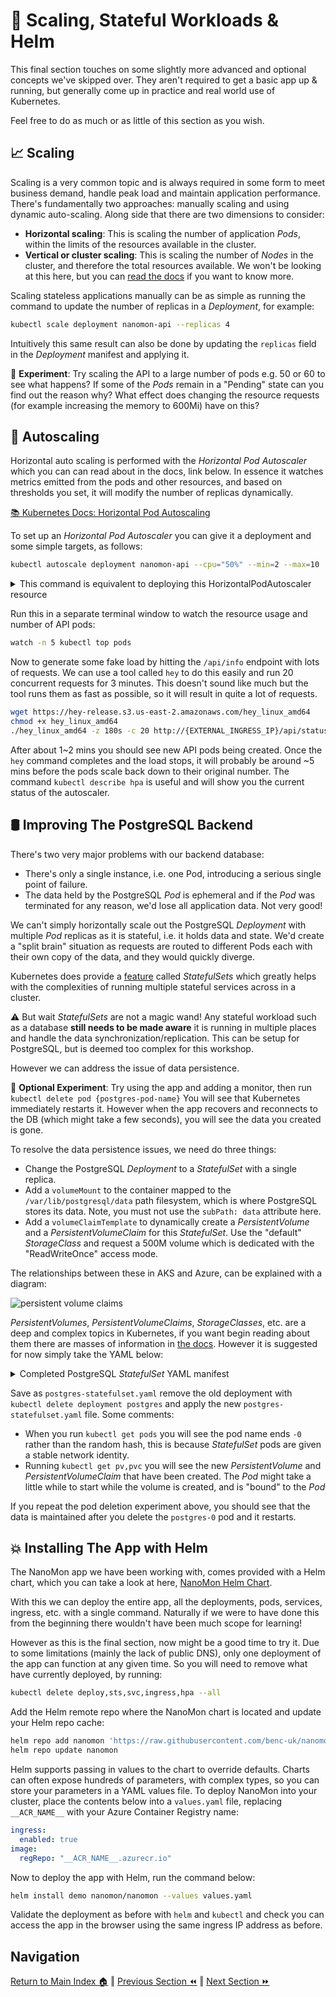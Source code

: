 # 🤯 Scaling, Stateful Workloads & Helm

This final section touches on some slightly more advanced and optional concepts we've skipped over. They aren't required
to get a basic app up & running, but generally come up in practice and real world use of Kubernetes.

Feel free to do as much or as little of this section as you wish.

## 📈 Scaling

Scaling is a very common topic and is always required in some form to meet business demand, handle peak load and
maintain application performance. There's fundamentally two approaches: manually scaling and using dynamic auto-scaling.
Along side that there are two dimensions to consider:

- **Horizontal scaling**: This is scaling the number of application _Pods_, within the limits of the resources available
  in the cluster.
- **Vertical or cluster scaling**: This is scaling the number of _Nodes_ in the cluster, and therefore the total
  resources available. We won't be looking at this here, but you can
  [read the docs](https://docs.microsoft.com/en-us/azure/aks/cluster-autoscaler) if you want to know more.

Scaling stateless applications manually can be as simple as running the command to update the number of replicas in a
_Deployment_, for example:

```bash
kubectl scale deployment nanomon-api --replicas 4
```

Intuitively this same result can also be done by updating the `replicas` field in the _Deployment_ manifest and applying
it.

🧪 **Experiment**: Try scaling the API to a large number of pods e.g. 50 or 60 to see what happens? If some of the
_Pods_ remain in a "Pending" state can you find out the reason why? What effect does changing the resource requests (for
example increasing the memory to 600Mi) have on this?

## 🚦 Autoscaling

Horizontal auto scaling is performed with the _Horizontal Pod Autoscaler_ which you can can read about in the docs, link
below. In essence it watches metrics emitted from the pods and other resources, and based on thresholds you set, it will
modify the number of replicas dynamically.

[📚 Kubernetes Docs: Horizontal Pod Autoscaling](https://kubernetes.io/docs/tasks/run-application/horizontal-pod-autoscale/)

To set up an _Horizontal Pod Autoscaler_ you can give it a deployment and some simple targets, as follows:

```bash
kubectl autoscale deployment nanomon-api --cpu="50%" --min=2 --max=10
```

<details markdown="1">
<summary>This command is equivalent to deploying this HorizontalPodAutoscaler resource</summary>

```yaml
kind: HorizontalPodAutoscaler
apiVersion: autoscaling/v1
metadata:
  name: nanomon-api
spec:
  maxReplicas: 10
  minReplicas: 2
  scaleTargetRef:
    apiVersion: apps/v1
    kind: Deployment
    name: nanomon-api
  targetCPUUtilizationPercentage: 50
```

</details>

Run this in a separate terminal window to watch the resource usage and number of API pods:

```bash
watch -n 5 kubectl top pods
```

Now to generate some fake load by hitting the `/api/info` endpoint with lots of requests. We can use a tool called `hey`
to do this easily and run 20 concurrent requests for 3 minutes. This doesn't sound like much but the tool runs them as
fast as possible, so it will result in quite a lot of requests.

```bash
wget https://hey-release.s3.us-east-2.amazonaws.com/hey_linux_amd64
chmod +x hey_linux_amd64
./hey_linux_amd64 -z 180s -c 20 http://{EXTERNAL_INGRESS_IP}/api/status
```

After about 1~2 mins you should see new API pods being created. Once the `hey` command completes and the load stops, it
will probably be around ~5 mins before the pods scale back down to their original number. The command
`kubectl describe hpa` is useful and will show you the current status of the autoscaler.

## 🛢️ Improving The PostgreSQL Backend

There's two very major problems with our backend database:

- There's only a single instance, i.e. one Pod, introducing a serious single point of failure.
- The data held by the PostgreSQL _Pod_ is ephemeral and if the _Pod_ was terminated for any reason, we'd lose all
  application data. Not very good!

We can't simply horizontally scale out the PostgreSQL _Deployment_ with multiple _Pod_ replicas as it is stateful, i.e.
it holds data and state. We'd create a "split brain" situation as requests are routed to different Pods each with their
own copy of the data, and they would quickly diverge.

Kubernetes does provide a [feature](https://kubernetes.io/docs/concepts/workloads/controllers/statefulset/) called
_StatefulSets_ which greatly helps with the complexities of running multiple stateful services across in a cluster.

⚠️ But wait _StatefulSets_ are not a magic wand! Any stateful workload such as a database **still needs to be made
aware** it is running in multiple places and handle the data synchronization/replication. This can be setup for
PostgreSQL, but is deemed too complex for this workshop.

However we can address the issue of data persistence.

🧪 **Optional Experiment**: Try using the app and adding a monitor, then run `kubectl delete pod {postgres-pod-name}`
You will see that Kubernetes immediately restarts it. However when the app recovers and reconnects to the DB (which
might take a few seconds), you will see the data you created is gone.

To resolve the data persistence issues, we need do three things:

- Change the PostgreSQL _Deployment_ to a _StatefulSet_ with a single replica.
- Add a `volumeMount` to the container mapped to the `/var/lib/postgresql/data` path filesystem, which is where
  PostgreSQL stores its data. Note, you must not use the `subPath: data` attribute here.
- Add a `volumeClaimTemplate` to dynamically create a _PersistentVolume_ and a _PersistentVolumeClaim_ for this
  _StatefulSet_. Use the "default" _StorageClass_ and request a 500M volume which is dedicated with the "ReadWriteOnce"
  access mode.

The relationships between these in AKS and Azure, can be explained with a diagram:

![persistent volume claims](https://docs.microsoft.com/azure/aks/media/concepts-storage/persistent-volume-claims.png)

_PersistentVolumes_, _PersistentVolumeClaims_, _StorageClasses_, etc. are a deep and complex topics in Kubernetes, if
you want begin reading about them there are masses of information in
[the docs](https://kubernetes.io/docs/concepts/storage/persistent-volumes/). However it is suggested for now simply take
the YAML below:

<details markdown="1">
<summary>Completed PostgreSQL <i>StatefulSet</i> YAML manifest</summary>

```yaml
apiVersion: apps/v1
kind: StatefulSet

metadata:
  name: postgres

spec:
  serviceName: postgres
  replicas: 1
  selector:
    matchLabels:
      app: postgres

  volumeClaimTemplates:
    - metadata:
        name: postgres-pvc
      spec:
        accessModes: ["ReadWriteOnce"]
        storageClassName: default
        resources:
          requests:
            storage: 500M

  template:
    metadata:
      labels:
        app: postgres

    spec:
      volumes:
        - name: initdb-vol
          configMap:
            name: nanomon-sql-init

      containers:
        - name: postgres
          image: postgres:17

          ports:
            - containerPort: 5432

          env:
            - name: POSTGRES_DB
              value: "nanomon"
            - name: POSTGRES_USER
              value: "nanomon"
            - name: POSTGRES_PASSWORD
              valueFrom:
                secretKeyRef:
                  name: database-creds
                  key: password

          resources:
            requests:
              cpu: 50m
              memory: 100Mi
            limits:
              cpu: 100m
              memory: 512Mi

          readinessProbe:
            exec:
              command: ["pg_isready", "-U", "nanomon"]
            initialDelaySeconds: 5
            periodSeconds: 10

          volumeMounts:
            - name: initdb-vol
              mountPath: /docker-entrypoint-initdb.d
              readOnly: true
            - name: postgres-pvc
              mountPath: /var/lib/postgresql/data
              subPath: data
```

</details>

Save as `postgres-statefulset.yaml` remove the old deployment with `kubectl delete deployment postgres` and apply the
new `postgres-statefulset.yaml` file. Some comments:

- When you run `kubectl get pods` you will see the pod name ends `-0` rather than the random hash, this is because
  _StatefulSet_ pods are given a stable network identity.
- Running `kubectl get pv,pvc` you will see the new _PersistentVolume_ and _PersistentVolumeClaim_ that have been
  created. The _Pod_ might take a little while to start while the volume is created, and is "bound" to the _Pod_

If you repeat the pod deletion experiment above, you should see that the data is maintained after you delete the
`postgres-0` pod and it restarts.

## 💥 Installing The App with Helm

The NanoMon app we have been working with, comes provided with a Helm chart, which you can take a look at here,
[NanoMon Helm Chart](https://github.com/benc-uk/nanomon/tree/master/deploy/helm/nanomon).

With this we can deploy the entire app, all the deployments, pods, services, ingress, etc. with a single command.
Naturally if we were to have done this from the beginning there wouldn't have been much scope for learning!

However as this is the final section, now might be a good time to try it. Due to some limitations (mainly the lack of
public DNS), only one deployment of the app can function at any given time. So you will need to remove what have
currently deployed, by running:

```bash
kubectl delete deploy,sts,svc,ingress,hpa --all
```

Add the Helm remote repo where the NanoMon chart is located and update your Helm repo cache:

```bash
helm repo add nanomon 'https://raw.githubusercontent.com/benc-uk/nanomon/main/deploy/helm'
helm repo update nanomon
```

Helm supports passing in values to the chart to override defaults. Charts can often expose hundreds of parameters, with
complex types, so you can store your parameters in a YAML values file. To deploy NanoMon into your cluster, place the
contents below into a `values.yaml` file, replacing `__ACR_NAME__` with your Azure Container Registry name:

```yaml
ingress:
  enabled: true
image:
  regRepo: "__ACR_NAME__.azurecr.io"
```

Now to deploy the app with Helm, run the command below:

```bash
helm install demo nanomon/nanomon --values values.yaml
```

Validate the deployment as before with `helm` and `kubectl` and check you can access the app in the browser using the
same ingress IP address as before.

## Navigation

[Return to Main Index 🏠](../readme.md) ‖ [Previous Section ⏪](../09-helm-ingress/readme.md) ‖
[Next Section ⏩](../11-gitops-flux/readme.md)
